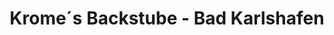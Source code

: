 ---
title: "Krome´s Backstube - Bad Karlshafen"
url: /bad-karlshafen/krome-s-backstube-bad-karlshafen/
shop: Bäckerei
---